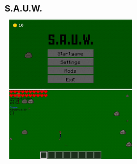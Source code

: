 # S.A.U.W.
<div>
    <img width="400" hspace="15" src="https://raw.githubusercontent.com/KirboGames/S.A.U.W./master/screenshots/SAUW_Screenshot_1.jpg">
    <img width="400" hspace="15" src="https://raw.githubusercontent.com/KirboGames/S.A.U.W./master/screenshots/SAUW_Screenshot_2.jpg">
</div>
